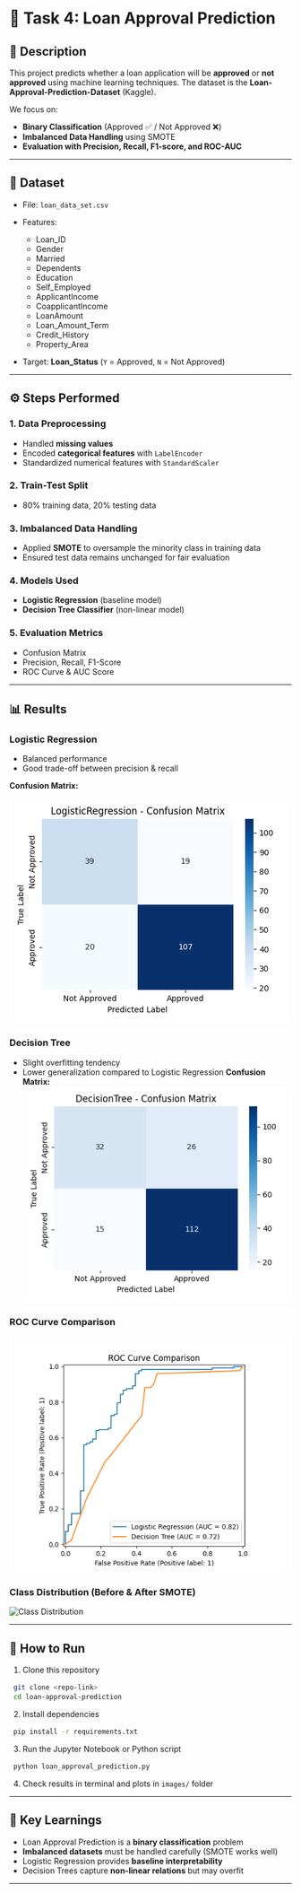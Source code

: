 # 📌 Task 4: Loan Approval Prediction

## 📖 Description

This project predicts whether a loan application will be **approved** or **not approved** using machine learning techniques. The dataset is the **Loan-Approval-Prediction-Dataset** (Kaggle).

We focus on:

* **Binary Classification** (Approved ✅ / Not Approved ❌)
* **Imbalanced Data Handling** using SMOTE
* **Evaluation with Precision, Recall, F1-score, and ROC-AUC**

---

## 📂 Dataset

* File: `loan_data_set.csv`
* Features:

  * Loan\_ID
  * Gender
  * Married
  * Dependents
  * Education
  * Self\_Employed
  * ApplicantIncome
  * CoapplicantIncome
  * LoanAmount
  * Loan\_Amount\_Term
  * Credit\_History
  * Property\_Area
* Target: **Loan\_Status** (`Y` = Approved, `N` = Not Approved)

---

## ⚙️ Steps Performed

### 1. Data Preprocessing

* Handled **missing values**
* Encoded **categorical features** with `LabelEncoder`
* Standardized numerical features with `StandardScaler`

### 2. Train-Test Split

* 80% training data, 20% testing data

### 3. Imbalanced Data Handling

* Applied **SMOTE** to oversample the minority class in training data
* Ensured test data remains unchanged for fair evaluation

### 4. Models Used

* **Logistic Regression** (baseline model)
* **Decision Tree Classifier** (non-linear model)

### 5. Evaluation Metrics

* Confusion Matrix
* Precision, Recall, F1-Score
* ROC Curve & AUC Score

---

## 📊 Results

### Logistic Regression

* Balanced performance
* Good trade-off between precision & recall

**Confusion Matrix:**

![Logistic Regression Confusion Matrix](images/LogisticRegression_confusion_matrix.png)

### Decision Tree

* Slight overfitting tendency
* Lower generalization compared to Logistic Regression
**Confusion Matrix:**
![Decision Tree Confusion Matrix](images/DecisionTree_confusion_matrix.png)

### ROC Curve Comparison

![ROC Curve Comparison](images/ROC_Curve_Comparison.png)

### Class Distribution (Before & After SMOTE)

![Class Distribution](images/Class_Distribution_SMOTE.png)

---

## 🚀 How to Run

1. Clone this repository

```bash
 git clone <repo-link>
 cd loan-approval-prediction
```

2. Install dependencies

```bash
 pip install -r requirements.txt
```

3. Run the Jupyter Notebook or Python script

```bash
 python loan_approval_prediction.py
```

4. Check results in terminal and plots in `images/` folder

---

## 📌 Key Learnings

* Loan Approval Prediction is a **binary classification** problem
* **Imbalanced datasets** must be handled carefully (SMOTE works well)
* Logistic Regression provides **baseline interpretability**
* Decision Trees capture **non-linear relations** but may overfit

---

